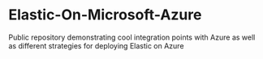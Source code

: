 # Elastic-On-Microsoft-Azure
Public repository demonstrating cool integration points with Azure as well as different strategies for deploying Elastic on Azure
